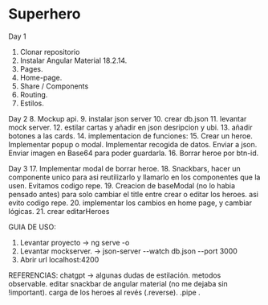 # Superhero
Day 1
1. Clonar repositorio
2. Instalar Angular Material 18.2.14.
3. Pages.
4. Home-page.
5. Share / Components
6. Routing.
7. Estilos.

Day 2
8. Mockup api.
9. instalar json server
10. crear db.json
11. levantar mock server.
12. estilar cartas y añadir en json desripcion y ubi.
13. añadir botones a las cards.
14. implementacion de funciones: 
15. Crear un heroe. Implementar popup o modal. Implementar recogida de datos. Enviar a json. Enviar imagen en Base64 para poder guardarla. 
16. Borrar heroe por btn-id.

Day 3
17. Implementar modal de borrar heroe.
18. Snackbars, hacer un componente unico para asi reutilizarlo y llamarlo en los componentes que la usen. Evitamos codigo repe.
19. Creacion de baseModal (no lo habia pensado antes) para solo cambiar el title entre crear o editar los heroes. asi evito codigo repe.
20. implementar los cambios en home page, y cambiar lógicas.
21. crear editarHeroes

GUIA DE USO: 
1. Levantar proyecto -> ng serve -o
2. Levantar mockserver. -> json-server --watch db.json --port 3000
3. Abrir url localhost:4200

REFERENCIAS: 
chatgpt -> algunas dudas de estilación. metodos observable. editar snackbar de angular material (no me dejaba sin !important). carga de los heroes al revés (.reverse). .pipe . 


